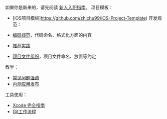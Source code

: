 <base href="//github.com/Chinamobo/iOS-Team-Norms/blob/master/" />

如果你是新来的，请先阅读 [新人入职指南](AppointmentGuide.md)。
项目模板：

* [iOS项目模板]https://github.com/zhichu99/iOS-Project-Template)
开发规范：

* [编码规范](CodeStyle.md)，代码命名、格式化方面的内容
* [推荐实践](RecommendedPractice.md)
* [项目文件组织](ProjectOrganize.md)，项目文件命名、放置等约定

教学：

* [常见问题强调](CommonIssues.md)
* [内测应用发布](HowToPublishAlphaVersion.md)

工具使用：

* [Xcode 完全指南](https://github.com/BB9z/Xcode-Complete-Guide)
* [Git工作流程](GitWorkflow.md)
